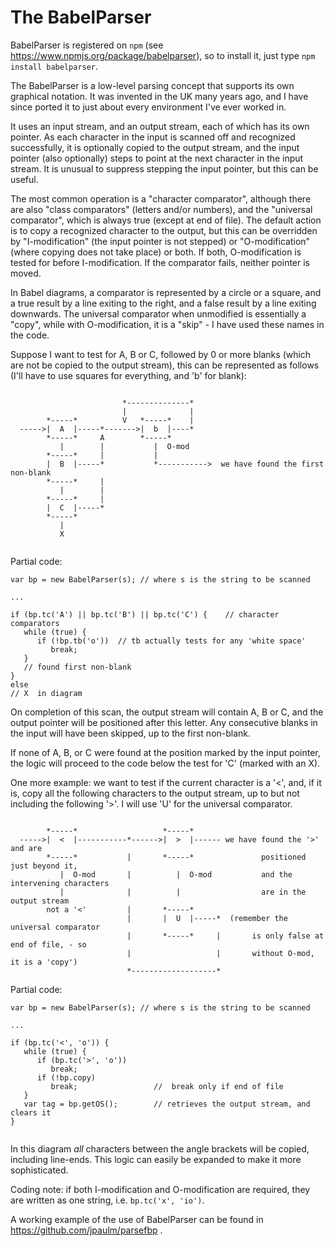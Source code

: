 # The BabelParser

BabelParser is registered on `npm` (see https://www.npmjs.org/package/babelparser), so to install it, just type `npm install babelparser`.

The BabelParser is a low-level parsing concept that supports its own graphical notation. It was invented in the UK many 
years ago, and I have since ported it to just about every environment I've ever worked in.

It uses an input stream, and an output stream, each of which has its own pointer. As each character in the input is 
scanned off and recognized successfully, it is optionally copied to the output stream, and the input pointer (also optionally) steps to point at the next character in the input stream.  It is unusual to suppress stepping the input pointer, but this can be useful.

The most common operation is a "character comparator", although there are also "class comparators" (letters and/or numbers), 
and the "universal comparator", which is always true (except at end of file). The default action is to copy a recognized character to the output, but this can be overridden by "I-modification" (the input pointer is not stepped) or "O-modification" (where copying does not take place) or both. If both, O-modification is tested for before I-modification.  If the comparator fails, neither pointer is moved.

In Babel diagrams, a comparator is represented by a circle or a square, and a true result by a line exiting to the right, and 
a false result by a line exiting downwards. The universal comparator when unmodified is essentially a "copy", while with O-modification, it is a "skip" - I have used these names in the code.

Suppose I want to test for A, B or C, followed by 0 or more blanks (which are not be copied to the output stream), this can be 
represented as follows (I'll have to use squares for everything, and 'b' for blank):

```
            
                         *--------------*
                         |              | 
        *-----*          V   *-----*    |
  ----->|  A  |-----*------->|  b  |----*
        *-----*     A        *-----*
           |        |           |  O-mod
        *-----*     |           |            
        |  B  |-----*           *----------->  we have found the first non-blank
        *-----*     |
           |        |
        *-----*     |
        |  C  |-----*
        *-----*
           |
           X
           
```    

Partial code:

```
var bp = new BabelParser(s); // where s is the string to be scanned

...

if (bp.tc('A') || bp.tc('B') || bp.tc('C') {    // character comparators
   while (true) {
      if (!bp.tb('o'))  // tb actually tests for any 'white space'
         break;
   } 
   // found first non-blank
}
else
// X  in diagram
```

On completion of this scan, the output stream will contain A, B or C, and the output pointer will be positioned after 
this letter.  Any consecutive blanks in the input will have been skipped, up to the first non-blank.

If none of A, B, or C were found at the position marked by the input pointer, the logic will proceed to the code below the 
test for 'C' (marked with an X).

One more example: we want to test if the current character is a '<', and, if it is, copy all the following characters to 
the output stream, up to but not including the following '>'. I will use 'U' for the universal comparator.     

```
                         
        *-----*                   *-----*      
  ----->|  <  |-----------*------>|  >  |------ we have found the '>' and are 
        *-----*           |       *-----*               positioned just beyond it,
           |  O-mod       |          |  O-mod           and the intervening characters
           |              |          |                  are in the output stream
        not a '<'         |       *-----*
                          |       |  U  |-----*  (remember the universal comparator
                          |       *-----*     |       is only false at end of file, - so 
                          |                   |       without O-mod, it is a 'copy') 
                          *-------------------*

```

Partial code:

```
var bp = new BabelParser(s); // where s is the string to be scanned

...

if (bp.tc('<', 'o')) {
   while (true) {
      if (bp.tc('>', 'o')) 
         break;
      if (!bp.copy)
         break;                 //  break only if end of file
   }
   var tag = bp.getOS();        // retrieves the output stream, and clears it
}


```

In this diagram _all_ characters between the angle brackets will be copied, including line-ends. This logic can easily be expanded to make it more sophisticated.

Coding note:  if both I-modification and O-modification are required, they are written as one string, i.e. `bp.tc('x', 'io')`. 

A working example of the use of BabelParser can be found in https://github.com/jpaulm/parsefbp .

